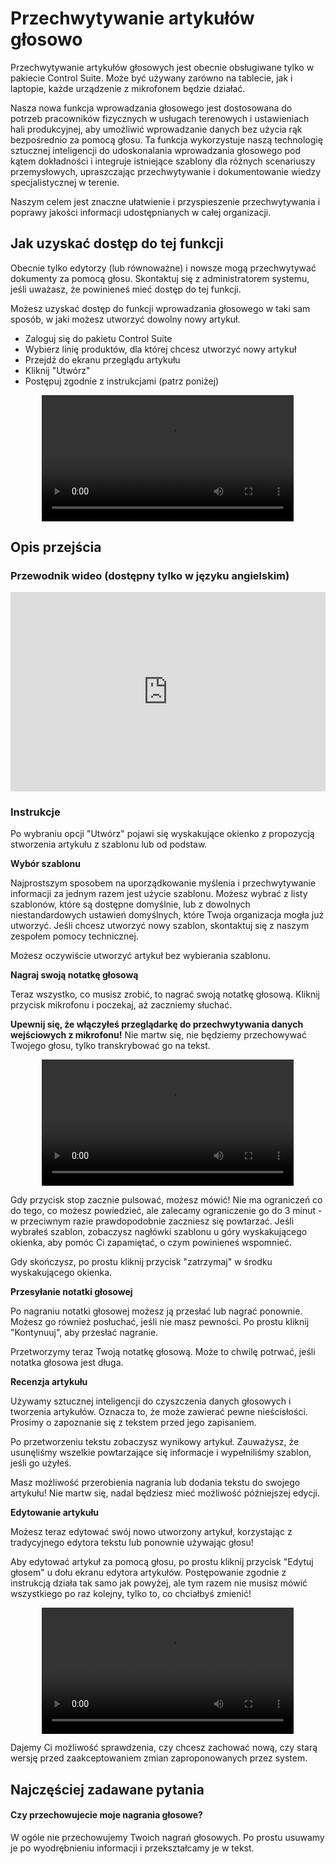 # Przechwytywanie artykułów głosowo

Przechwytywanie artykułów głosowych jest obecnie obsługiwane tylko w pakiecie Control Suite. Może być używany zarówno na tablecie, jak i laptopie, każde urządzenie z mikrofonem będzie działać.

Nasza nowa funkcja wprowadzania głosowego jest dostosowana do potrzeb pracowników fizycznych w usługach terenowych i ustawieniach hali produkcyjnej, aby umożliwić wprowadzanie danych bez użycia rąk bezpośrednio za pomocą głosu. Ta funkcja wykorzystuje naszą technologię sztucznej inteligencji do udoskonalania wprowadzania głosowego pod kątem dokładności i integruje istniejące szablony dla różnych scenariuszy przemysłowych, upraszczając przechwytywanie i dokumentowanie wiedzy specjalistycznej w terenie. 

Naszym celem jest znaczne ułatwienie i przyspieszenie przechwytywania i poprawy jakości informacji udostępnianych w całej organizacji.

## Jak uzyskać dostęp do tej funkcji

Obecnie tylko edytorzy (lub równoważne) i nowsze mogą przechwytywać dokumenty za pomocą głosu. Skontaktuj się z administratorem systemu, jeśli uważasz, że powinieneś mieć dostęp do tej funkcji.

Możesz uzyskać dostęp do funkcji wprowadzania głosowego w taki sam sposób, w jaki możesz utworzyć dowolny nowy artykuł.
- Zaloguj się do pakietu Control Suite
- Wybierz linię produktów, dla której chcesz utworzyć nowy artykuł
- Przejdź do ekranu przeglądu artykułu
- Kliknij "Utwórz"
- Postępuj zgodnie z instrukcjami (patrz poniżej)

<div style="display: flex; justify-content: center; align-items: center;">
    <video width="80%" autoodtwarzanie w pętli wyciszone>
        <source src="https://i.imgur.com/pBQokKs.mp4" type="video/mp4">
    </video>
</div>

## Opis przejścia

### Przewodnik wideo (dostępny tylko w języku angielskim)

<div style="position: relative; padding-bottom: 63.23185011709602%; height: 0;"><iframe src="https://www.loom.com/embed/7c74e263f8164e6c9107860419c4d4f7?sid=718634ae-1b23-4c65-86c4-73ed101c4182" frameborder="0" webkitallowfullscreen mozallowfullscreen allowfullscreen style="position: absolute; top: 0; left: 0; width: 100%; height: 100%;"></iframe></div>

### Instrukcje

Po wybraniu opcji "Utwórz" pojawi się wyskakujące okienko z propozycją stworzenia artykułu z szablonu lub od podstaw.

**Wybór szablonu**

Najprostszym sposobem na uporządkowanie myślenia i przechwytywanie informacji za jednym razem jest użycie szablonu. Możesz wybrać z listy szablonów, które są dostępne domyślnie, lub z dowolnych niestandardowych ustawień domyślnych, które Twoja organizacja mogła już utworzyć. Jeśli chcesz utworzyć nowy szablon, skontaktuj się z naszym zespołem pomocy technicznej.

Możesz oczywiście utworzyć artykuł bez wybierania szablonu.

**Nagraj swoją notatkę głosową**

Teraz wszystko, co musisz zrobić, to nagrać swoją notatkę głosową. Kliknij przycisk mikrofonu i poczekaj, aż zaczniemy słuchać. 

**Upewnij się, że włączyłeś przeglądarkę do przechwytywania danych wejściowych z mikrofonu!** Nie martw się, nie będziemy przechowywać Twojego głosu, tylko transkrybować go na tekst.

<div style="display: flex; justify-content: center; align-items: center;">
    <video width="80%" autoodtwarzanie w pętli wyciszone>
        <source src="https://i.imgur.com/0kjOvf5.mp4" type="video/mp4">
    </video>
</div>

Gdy przycisk stop zacznie pulsować, możesz mówić! Nie ma ograniczeń co do tego, co możesz powiedzieć, ale zalecamy ograniczenie go do 3 minut - w przeciwnym razie prawdopodobnie zaczniesz się powtarzać. Jeśli wybrałeś szablon, zobaczysz nagłówki szablonu u góry wyskakującego okienka, aby pomóc Ci zapamiętać, o czym powinieneś wspomnieć.

Gdy skończysz, po prostu kliknij przycisk "zatrzymaj" w środku wyskakującego okienka.

**Przesyłanie notatki głosowej**

Po nagraniu notatki głosowej możesz ją przesłać lub nagrać ponownie. Możesz go również posłuchać, jeśli nie masz pewności. Po prostu kliknij "Kontynuuj", aby przesłać nagranie.

Przetworzymy teraz Twoją notatkę głosową. Może to chwilę potrwać, jeśli notatka głosowa jest długa. 

**Recenzja artykułu**

Używamy sztucznej inteligencji do czyszczenia danych głosowych i tworzenia artykułów. Oznacza to, że może zawierać pewne nieścisłości. Prosimy o zapoznanie się z tekstem przed jego zapisaniem.

Po przetworzeniu tekstu zobaczysz wynikowy artykuł. Zauważysz, że usunęliśmy wszelkie powtarzające się informacje i wypełniliśmy szablon, jeśli go użyłeś. 

Masz możliwość przerobienia nagrania lub dodania tekstu do swojego artykułu! Nie martw się, nadal będziesz mieć możliwość późniejszej edycji.

**Edytowanie artykułu**

Możesz teraz edytować swój nowo utworzony artykuł, korzystając z tradycyjnego edytora tekstu lub ponownie używając głosu!

Aby edytować artykuł za pomocą głosu, po prostu kliknij przycisk "Edytuj głosem" u dołu ekranu edytora artykułów. Postępowanie zgodnie z instrukcją działa tak samo jak powyżej, ale tym razem nie musisz mówić wszystkiego po raz kolejny, tylko to, co chciałbyś zmienić!

<div style="display: flex; justify-content: center; align-items: center;">
    <video width="80%" autoodtwarzanie w pętli wyciszone>
        <source src="https://i.imgur.com/4Xs8yzE.mp4" type="video/mp4">
    </video>
</div>

Dajemy Ci możliwość sprawdzenia, czy chcesz zachować nową, czy starą wersję przed zaakceptowaniem zmian zaproponowanych przez system.

## Najczęściej zadawane pytania

#### Czy przechowujecie moje nagrania głosowe? 

W ogóle nie przechowujemy Twoich nagrań głosowych. Po prostu usuwamy je po wyodrębnieniu informacji i przekształcamy je w tekst.